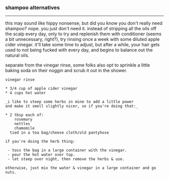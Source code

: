 ### shampoo alternatives

---

this may sound like hippy nonsense, but did you know you don't really need shampoo? nope. you just don't need it. instead of stripping all the oils off the scalp every day, only to try and replenish them with conditioner (seems a bit unnecessary, right?), try rinsing once a week with some diluted apple cider vinegar. it'll take some time to adjust, but after a while, your hair gets used to not being fucked with every day, and begins to balance out the natural oils. 

separate from the vinegar rinse, some folks also opt to sprinkle a little baking soda on their noggin and scrub it out in the shower. 

```
vinegar rinse

* 3/4 cup of apple cider vinegar
* 4 cups hot water

_i like to steep some herbs in mine to add a little power 
and make it smell slightly nicer, so if you're doing that:_

* 2 tbsp each of:
    rosemary
    nettles
    chamomile
  tied in a tea bag/cheese cloth/old pantyhose

if you're doing the herb thing:

 - toss the bag in a large container with the vinegar. 
 - pour the hot water over top.
 - let steep over night, then remove the herbs & use.

otherwise, just mix the water & vinegar in a large container and go nuts.

```

